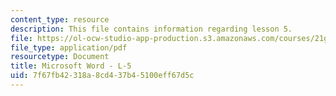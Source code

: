 ```yaml
---
content_type: resource
description: This file contains information regarding lesson 5.
file: https://ol-ocw-studio-app-production.s3.amazonaws.com/courses/21g-110-chinese-iv-streamlined-spring-2004/7f67fb42318a8cd437b45100eff67d5c_MIT21G_110S04_L_5.pdf
file_type: application/pdf
resourcetype: Document
title: Microsoft Word - L-5
uid: 7f67fb42-318a-8cd4-37b4-5100eff67d5c
---
```

